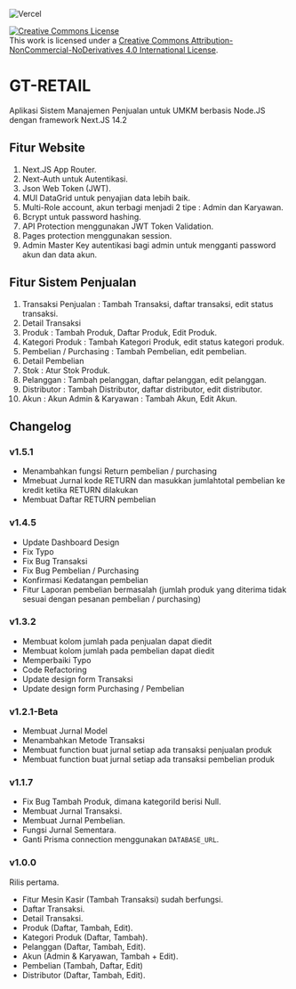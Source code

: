 ![Vercel](https://vercelbadge.vercel.app/api/GesangPJ/GTRetail?style=for-the-badge)

<a rel="license" href="http://creativecommons.org/licenses/by-nc-nd/4.0/"><img alt="Creative Commons License" style="border-width:0" src="https://i.creativecommons.org/l/by-nc-nd/4.0/88x31.png" /></a><br />This work is licensed under a <a rel="license" href="http://creativecommons.org/licenses/by-nc-nd/4.0/">Creative Commons Attribution-NonCommercial-NoDerivatives 4.0 International License</a>.

# GT-RETAIL

Aplikasi Sistem Manajemen Penjualan untuk UMKM berbasis Node.JS dengan framework Next.JS 14.2

## Fitur Website

1. Next.JS App Router.
2. Next-Auth untuk Autentikasi.
3. Json Web Token (JWT).
4. MUI DataGrid untuk penyajian data lebih baik.
5. Multi-Role account, akun terbagi menjadi 2 tipe : Admin dan Karyawan.
6. Bcrypt untuk password hashing.
7. API Protection menggunakan JWT Token Validation.
8. Pages protection menggunakan session.
9. Admin Master Key autentikasi bagi admin untuk mengganti password akun dan data akun.

## Fitur Sistem Penjualan

1. Transaksi Penjualan : Tambah Transaksi, daftar transaksi, edit status transaksi.
2. Detail Transaksi
3. Produk : Tambah Produk, Daftar Produk, Edit Produk.
4. Kategori Produk : Tambah Kategori Produk, edit status kategori produk.
5. Pembelian / Purchasing : Tambah Pembelian, edit pembelian.
6. Detail Pembelian
7. Stok : Atur Stok Produk.
8. Pelanggan : Tambah pelanggan, daftar pelanggan, edit pelanggan.
9. Distributor : Tambah Distributor, daftar distributor, edit distributor.
10. Akun : Akun Admin & Karyawan : Tambah Akun, Edit Akun.

## Changelog

### v1.5.1

- Menambahkan fungsi Return pembelian / purchasing
- Mmebuat Jurnal kode RETURN dan masukkan jumlahtotal pembelian ke kredit ketika RETURN dilakukan
- Membuat Daftar RETURN pembelian

### v1.4.5

- Update Dashboard Design
- Fix Typo
- Fix Bug Transaksi
- Fix Bug Pembelian / Purchasing
- Konfirmasi Kedatangan pembelian
- Fitur Laporan pembelian bermasalah (jumlah produk yang diterima tidak sesuai dengan pesanan pembelian / purchasing)

### v1.3.2

- Membuat kolom jumlah pada penjualan dapat diedit
- Membuat kolom jumlah pada pembelian dapat diedit
- Memperbaiki Typo
- Code Refactoring
- Update design form Transaksi
- Update design form Purchasing / Pembelian

### v1.2.1-Beta

- Membuat Jurnal Model
- Menambahkan Metode Transaksi
- Membuat function buat jurnal setiap ada transaksi penjualan produk
- Membuat function buat jurnal setiap ada transaksi pembelian produk

### v1.1.7

- Fix Bug Tambah Produk, dimana kategoriId berisi Null.
- Membuat Jurnal Transaksi.
- Membuat Jurnal Pembelian.
- Fungsi Jurnal Sementara.
- Ganti Prisma connection menggunakan `DATABASE_URL`.

### v1.0.0

Rilis pertama.

- Fitur Mesin Kasir (Tambah Transaksi) sudah berfungsi.
- Daftar Transaksi.
- Detail Transaksi.
- Produk (Daftar, Tambah, Edit).
- Kategori Produk (Daftar, Tambah).
- Pelanggan (Daftar, Tambah, Edit).
- Akun (Admin & Karyawan, Tambah + Edit).
- Pembelian (Tambah, Daftar, Edit)
- Distributor (Daftar, Tambah, Edit).
